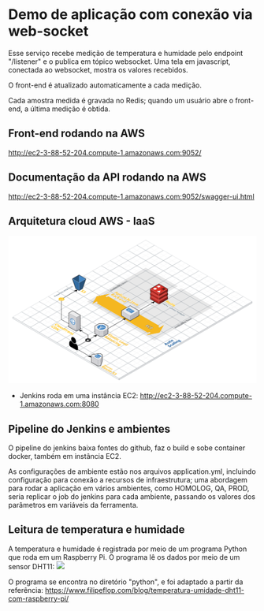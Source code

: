 # Demo de aplicação com conexão via web-socket

Esse serviço recebe medição de temperatura e humidade pelo endpoint "/listener" e o publica em tópico websocket. Uma tela em javascript, conectada ao websocket, mostra os valores recebidos.

O front-end é atualizado automaticamente a cada medição.

Cada amostra medida é gravada no Redis; quando um usuário abre o front-end, a última medição é obtida.


## Front-end rodando na AWS
http://ec2-3-88-52-204.compute-1.amazonaws.com:9052/


## Documentação da API rodando na AWS
http://ec2-3-88-52-204.compute-1.amazonaws.com:9052/swagger-ui.html


## Arquitetura cloud AWS - IaaS

![](Web-App-Reference-Architecture.png)

- Jenkins roda em uma instância EC2:
http://ec2-3-88-52-204.compute-1.amazonaws.com:8080


## Pipeline do Jenkins e ambientes

O pipeline do jenkins baixa fontes do github, faz o build e sobe container docker, também em instância EC2.

As configurações de ambiente estão nos arquivos application.yml, incluindo configuração para conexão a recursos de infraestrutura; uma abordagem para rodar a aplicação em vários ambientes, como HOMOLOG, QA, PROD, seria replicar o job do jenkins para cada ambiente, passando os valores dos parâmetros em variáveis da ferramenta.  


## Leitura de temperatura e humidade

A temperatura e humidade é registrada por meio de um programa Python que roda em um Raspberry Pi. 
O programa lê os dados por meio de um sensor DHT11:
![](DHT11-com-Raspberry.png)

O programa se encontra no diretório "python", e foi adaptado a partir da referência:
https://www.filipeflop.com/blog/temperatura-umidade-dht11-com-raspberry-pi/

